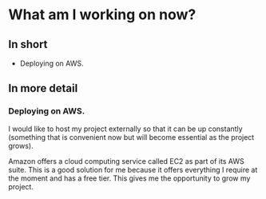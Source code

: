 # What am I working on now?

## In short

* Deploying on AWS.

## In more detail

### Deploying on AWS.

I would like to host my project externally so that it can be up constantly (something that is convenient now but will become essential as the project grows).

Amazon offers a cloud computing service called EC2 as part of its AWS suite. This is a good solution for me because it offers everything I require at the moment and has a free tier. This gives me the opportunity to grow my project.
